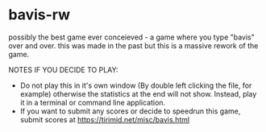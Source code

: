 # bavis-rw
possibly the best game ever conceieved - a game where you type "bavis" over and over. this was made in the past but this is a massive rework of the game.

NOTES IF YOU DECIDE TO PLAY:
- Do not play this in it's own window (By double left clicking the file, for example) otherwise the statistics at the end will not show. Instead, play it in a terminal or command line application.
- If you want to submit any scores or decide to speedrun this game, submit scores at https://tirimid.net/misc/bavis.html
